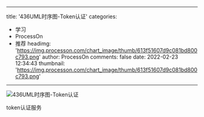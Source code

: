 
---
title: '436UML时序图-Token认证'
categories: 
 - 学习
 - ProcessOn
 - 推荐
headimg: 'https://img.processon.com/chart_image/thumb/613f51607d9c081bd800c793.png'
author: ProcessOn
comments: false
date: 2022-02-23 12:34:43
thumbnail: 'https://img.processon.com/chart_image/thumb/613f51607d9c081bd800c793.png'
---

<div>   
<img class="thumb" alt="436UML时序图-Token认证" src="https://img.processon.com/chart_image/thumb/613f51607d9c081bd800c793.png" referrerpolicy="no-referrer">
<p>token认证服务</p>  
</div>
            